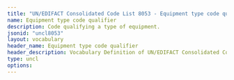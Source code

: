 ```yaml
---
title: "UN/EDIFACT Consolidated Code List 8053 - Equipment type code qualifier (20B) JSON-LD Vocabulary"
name: Equipment type code qualifier
description: Code qualifying a type of equipment.
jsonid: "uncl8053"
layout: vocabulary
header_name: Equipment type code qualifier
header_description: Vocabulary Definition of UN/EDIFACT Consolidated Code List 8053 - Equipment type code qualifier (20B) semantics in HTML format. JSON-LD format is available at [uncl8053.jsonld](/vocabulary/uncl8053.jsonld)
type: uncl
options:
---
```

